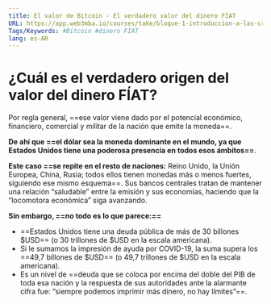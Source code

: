 ```yaml
---
title: El valor de Bitcoin - El verdadero valor del dinero FÍAT
URL: https://app.web3mba.io/courses/take/bloque-1-introduccion-a-las-criptomonedas/texts/35458169-u1-3-4-el-valor-de-bitcoin-el-verdadero-valor-del-dinero-fiat
Tags/Keywords: #Bitcoin #dinero FÍAT
lang: es-AR
---
```

# ¿Cuál es el verdadero origen del valor del dinero FÍAT?
Por regla general, ==ese valor viene dado por el potencial económico, financiero, comercial y militar de la nación que emite la moneda==.

**De ahí que ==el dólar sea la moneda dominante en el mundo, ya que Estados Unidos tiene una poderosa presencia en todos esos ámbitos==**.

**Este caso ==se repite en el resto de naciones:** Reino Unido, la Unión Europea, China, Rusia; todos ellos tienen monedas más o menos fuertes, siguiendo ese mismo esquema==. Sus bancos centrales tratan de mantener una relación “saludable” entre la emisión y sus economías, haciendo que la “locomotora económica” siga avanzando. 

**Sin embargo, ==no todo es lo que parece:==** 
- ==Estados Unidos tiene una deuda pública de más de 30 billones $USD== (o 30 trillones de $USD en la escala americana). 
- Si le sumamos la impresión de ayuda por COVID-19, la suma supera los ==49,7 billones de $USD== (o 49,7 trillones de $USD en la escala americana). 
- Es un nivel de ==deuda que se coloca por encima del doble del PIB de toda esa nación y la respuesta de sus autoridades ante la alarmante cifra fue: “siempre podemos imprimir más dinero, no hay límites”==.